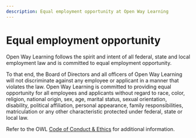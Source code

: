 ```yaml
---
description: Equal employment opportunity at Open Way Learning 
---
```


# Equal employment opportunity 

Open Way Learning follows the spirit and intent of all federal, state and local employment law and is committed to equal employment opportunity.

To that end, the Board of Directors and all officers of Open Way Learning will not discriminate against any employee or applicant in a manner that violates the law. Open Way Learning is committed to providing equal opportunity for all employees and applicants without regard to race, color, religion, national origin, sex, age, marital status, sexual orientation, disability, political affiliation, personal appearance, family responsibilities, matriculation or any other characteristic protected under federal, state or local law.

Refer to the OWL [Code of Conduct & Ethics](our-policies/code-of-conduct-and-ethics.md) for additional information.
